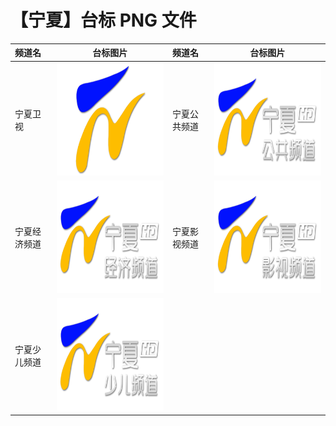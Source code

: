 # 【宁夏】台标 PNG 文件

| 频道名       |                        台标图片                         | 频道名       |                        台标图片                         |
| :----------- | :-----------------------------------------------------: | :----------- | :-----------------------------------------------------: |
| 宁夏卫视     | <img src="../tv/Ningxia.png" width="300" height="180">  | 宁夏公共频道 | <img src="../tv/Ningxia1.png" width="300" height="180"> |
| 宁夏经济频道 | <img src="../tv/Ningxia2.png" width="300" height="180"> | 宁夏影视频道 | <img src="../tv/Ningxia3.png" width="300" height="180"> |
| 宁夏少儿频道 | <img src="../tv/Ningxia4.png" width="300" height="180"> |
